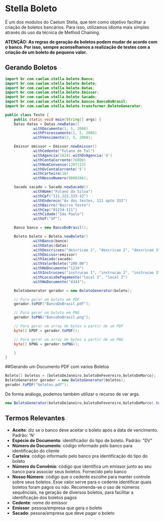# Stella Boleto

É um dos modulos do Caelum Stella, que tem como objetivo facilitar a criação de boletos bancários. Para isso, utilizamos idioma mais simples através do uso da técnica de Method Chaining.

**ATENÇÃO: As regras de geração de boletos podem mudar de acordo com o banco. Por isso, sempre aconselhamos a realização de testes com a criação de um boleto de pequeno valor.**

## Gerando Boletos

```java
import br.com.caelum.stella.boleto.Banco;  
import br.com.caelum.stella.boleto.Boleto;  
import br.com.caelum.stella.boleto.Datas;  
import br.com.caelum.stella.boleto.Emissor;  
import br.com.caelum.stella.boleto.Sacado;  
import br.com.caelum.stella.boleto.bancos.BancoDoBrasil;  
import br.com.caelum.stella.boleto.transformer.BoletoGenerator;  

public class Teste {  
    public static void main(String[] args) {  
    Datas datas = Datas.newDatas()
            .withDocumento(1, 5, 2008)
            .withProcessamento(1, 5, 2008)
            .withVencimento(2, 5, 2008);  

    Emissor emissor = Emissor.newEmissor()  
            .withCedente("Fulano de Tal")  
            .withAgencia(1824).withDvAgencia('4')  
            .withContaCorrente(76000)  
            .withNumConvenio(1207113)  
            .withDvContaCorrente('5')  
            .withCarteira(18)  
            .withNossoNumero(9000206);  

    Sacado sacado = Sacado.newSacado()  
            .withNome("Fulano da Silva")  
            .withCpf("111.222.333-12")  
            .withEndereco("Av dos testes, 111 apto 333")  
            .withBairro("Bairro Teste")  
            .withCep("01234-111")  
            .withCidade("São Paulo")  
            .withUf("SP");  

    Banco banco = new BancoDoBrasil();  

    Boleto boleto = Boleto.newBoleto()  
            .withBanco(banco)  
            .withDatas(datas)  
            .withDescricoes("descricao 1", "descricao 2", "descricao 3", "descricao 4", "descricao 5")  
            .withEmissor(emissor)  
            .withSacado(sacado)  
            .withValorBoleto("200.00")  
            .withNoDocumento("1234")  
            .withInstrucoes("instrucao 1", "instrucao 2", "instrucao 3", "instrucao 4", "instrucao 5")  
            .withLocaisDePagamento("local 1", "local 2")  
            .withNoDocumento("4343");

    BoletoGenerator gerador = new BoletoGenerator(boleto);  

    // Para gerar um boleto em PDF  
    gerador.toPDF("BancoDoBrasil.pdf");  

    // Para gerar um boleto em PNG  
    gerador.toPNG("BancoDoBrasil.png");  

    // Para gerar um array de bytes a partir de um PDF  
    byte[] bPDF = gerador.toPDF();  

    // Para gerar um array de bytes a partir de um PNG  
    byte[] bPNG = gerador.toPNG();  

    }  
}  
```

##Gerando um Documento PDF com varios Boletos

```java
Boleto[] boletos = {boletoDeJaneiro,boletoDeFevereiro,boletoDeMarco};  
BoletoGenerator gerador = new BoletoGenerator(boletos);  
gerador.toPDF("boletos.pdf");  
```

De forma análoga, podemos também utilizar o recurso de var args. 

```java
new BoletoGenerator(boletoDeJaneiro,boletoDeFevereiro,boletoDeMarco).toPDF("boletos.pdf");
```

## Termos Relevantes

* **Aceite**: diz se o banco deve aceitar o boleto após a data de vencimento. Padrão: 'N'
* **Espécie de Documento**: identificador do tipo de boleto. Padrão: "DV"
* **Número do Documento**: código informado pelo banco para identificação do cliente
* **Carteira**: código informado pelo banco pra identificação do tipo do boleto
* **Número do Convênio**: código que identifica um emissor junto ao seu banco para associar seus boletos. Fornecido pelo banco
* **Nosso Número**: código que o cedente escolhe para manter controle sobre seus boletos. Esse valor serve para o cedente identificar quais boletos foram pagos ou não. Recomenda-se o uso de números sequênciais, na geração de diversos boletos, para facilitar a identificação dos boletos pagos
* **Cedente**: nome do emissor
* **Emissor**: pessoa/empresa que gera o boleto
* **Sacado**: pessoa/empresa que deve pagar o boleto








